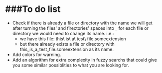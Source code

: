 ###To do list
=============
* Check if there is already a file or directory with the name we will get after turning the files' and firectories' spaces
into _  for each file or directory we would need to change its name. i.e.:
	- we have this file: this\ is\ a\ test\ file.someextension
	- but there already exists a file or directory with this_is_a_test_file.someextension as its name.
* Add colors for warning.
* Add an algorithm for extra complexity in fuzzy searchs that could give you some similar possiblities to what you are 
looking for.

